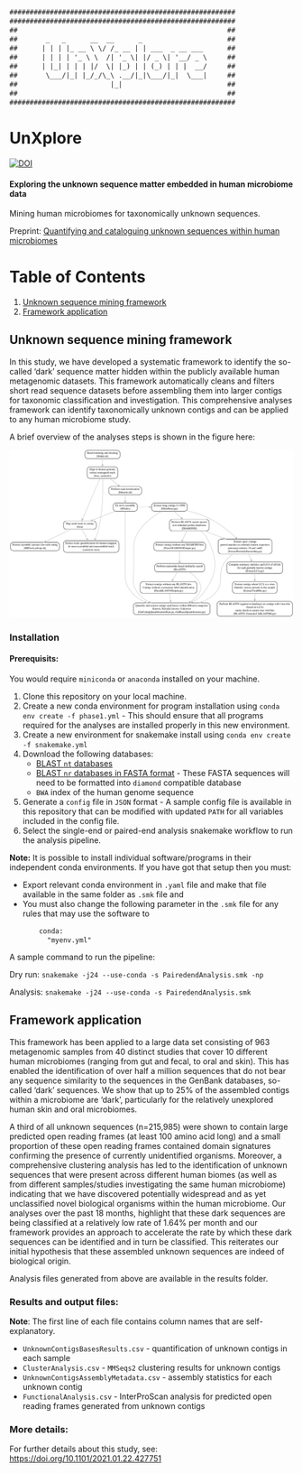     ########################################################
    ########################################################
    ##                                                    ##
    ##       _   _      __  __      _                     ##
    ##      | | | |_ __ \ \/ /_ __ | | ___  _ __ ___      ##
    ##      | | | | '_ \ \  /| '_ \| |/ _ \| '__/ _ \     ##
    ##      | |_| | | | |/  \| |_) | | (_) | | |  __/     ##
    ##       \___/|_| |_/_/\_\ .__/|_|\___/|_|  \___|     ##
    ##                       |_|                          ##
    ##                                                    ##
    ########################################################


# UnXplore
[![DOI](https://zenodo.org/badge/324996408.svg)](https://zenodo.org/badge/latestdoi/324996408)

#### Exploring the unknown sequence matter embedded in human microbiome data

Mining human microbiomes for taxonomically unknown sequences.

<!--- See documentation available on [wiki](https://github.com/sejmodha/Unknown-Sequences/wiki) pages.  --->

Preprint: [Quantifying and cataloguing unknown sequences within human microbiomes](https://doi.org/10.1101/2021.01.22.427751) 

# Table of Contents
1. [Unknown sequence mining framework](#unknown-sequence-mining-framework)
2. [Framework application](#framework-application)


## Unknown sequence mining framework

In this study, we have developed a systematic framework to identify the so-called ‘dark’ sequence matter hidden within the publicly available human metagenomic datasets. This framework automatically cleans and filters short read sequence datasets before assembling them into larger contigs for taxonomic classification and investigation. This comprehensive analyses framework can identify taxonomically unknown contigs and can be applied to any human microbiome study.

A brief overview of the analyses steps is shown in the figure here:

![Framework](https://raw.githubusercontent.com/sejmodha/UnXplore/main/images/rulegraph.svg?token=ABO74WHS5J6JMZNRLIK254LABFPXI)

### Installation

#### Prerequisits:

You would require `miniconda` or `anaconda` installed on your machine.

1. Clone this repository on your local machine.
2. Create a new conda environment for program installation using `conda env create -f phase1.yml` - This should ensure that all programs required for the analyses are installed properly in this new environment.
3. Create a new environment for snakemake install using `conda env create -f snakemake.yml`
4. Download the following databases:
    - [BLAST `nt` databases](https://ftp.ncbi.nlm.nih.gov/blast/db/)
    - [BLAST `nr` databases in FASTA format](https://ftp.ncbi.nlm.nih.gov/blast/db/FASTA/) - These FASTA sequences will need to be formatted into `diamond` compatible database 
    - `BWA` index of the human genome sequence 
5. Generate a `config` file in `JSON` format - A sample config file is available in this repository that can be modified with updated `PATH` for all variables included in the config file.
6. Select the single-end or paired-end analysis snakemake workflow to run the analysis pipeline.

**Note:** It is possible to install individual software/programs in their independent conda environments. If you have got that setup then you must:
- Export relevant conda environment in `.yaml` file and make that file available in the same folder as `.smk` file
and
- You must also change the following parameter in the `.smk` file for any rules that may use the software to
  ```
      conda:
        "myenv.yml"
  ```

A sample command to run the pipeline:

Dry run: `snakemake -j24 --use-conda -s PairedendAnalysis.smk -np`

Analysis: `snakemake -j24 --use-conda -s PairedendAnalysis.smk`


## Framework application

This framework has been applied to a large data set consisting of 963 metagenomic samples from 40 distinct studies that cover 10 different human microbiomes (ranging from gut and fecal, to oral and skin). This has enabled the identification of over half a million sequences that do not bear any sequence similarity to the sequences in the GenBank databases, so-called ‘dark’ sequences. We show that up to 25% of the assembled contigs within a microbiome are ‘dark’, particularly for the relatively unexplored human skin and oral microbiomes. 

A third of all unknown sequences (n=215,985) were shown to contain large predicted open reading frames (at least 100 amino acid long) and a small proportion of these open reading frames contained domain signatures confirming the presence of currently unidentified organisms. Moreover, a comprehensive clustering analysis has led to the identification of unknown sequences that were present across different human biomes (as well as from different samples/studies investigating the same human microbiome) indicating that we have discovered potentially widespread and as yet unclassified novel biological organisms within the human microbiome. Our analyses over the past 18 months, highlight that these dark sequences are being classified at a relatively low rate of 1.64% per month and our framework provides an approach to accelerate the rate by which these dark sequences can be identified and in turn be classified. This reiterates our initial hypothesis that these assembled unknown sequences are indeed of biological origin.

Analysis files generated from above are available in the results folder. 

### Results and output files:
**Note**: The first line of each file contains column names that are self-explanatory.  
- `UnknownContigsBasesResults.csv` - quantification of unknown contigs in each sample
- `ClusterAnalysis.csv` - `MMSeqs2` clustering results for unknown contigs
- `UnknownContigsAssemblyMetadata.csv` - assembly statistics for each unknown contig
- `FunctionalAnalysis.csv` - InterProScan analysis for predicted open reading frames generated from unknown contigs

### More details:
For further details about this study, see: https://doi.org/10.1101/2021.01.22.427751



